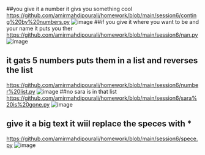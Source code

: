 ##you give it a number it givs you something cool
https://github.com/amirmahdipourali/homework/blob/main/session6/conting%20by%20numbers.py
![image](https://github.com/amirmahdipourali/homework/assets/140058795/6865c68c-f9c0-49a2-9897-3a385e83eee8)
##if you give it where you want to be and your name it puts you ther
https://github.com/amirmahdipourali/homework/blob/main/session6/nan.py
![image](https://github.com/amirmahdipourali/homework/assets/140058795/4d6e51ef-dfb2-4c45-a8cc-628612526ce4)
## it gats 5 numbers puts them in a list and reverses the list
https://github.com/amirmahdipourali/homework/blob/main/session6/number%20list.py
![image](https://github.com/amirmahdipourali/homework/assets/140058795/622d1575-8465-4dd4-8eab-7814dbff3d34)
##no sara is in that list
https://github.com/amirmahdipourali/homework/blob/main/session6/sara%20is%20gone.py
![image](https://github.com/amirmahdipourali/homework/assets/140058795/63efe4bd-4112-426f-b629-2f3d24d2ec46)
## give it a big text it wiil replace the speces with *
https://github.com/amirmahdipourali/homework/blob/main/session6/spece.py
![image](https://github.com/amirmahdipourali/homework/assets/140058795/e523f4cf-ecd1-4c7b-9033-ee760df83462)
